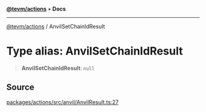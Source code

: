 [**@tevm/actions**](../README.md) • **Docs**

***

[@tevm/actions](../globals.md) / AnvilSetChainIdResult

# Type alias: AnvilSetChainIdResult

> **AnvilSetChainIdResult**: `null`

## Source

[packages/actions/src/anvil/AnvilResult.ts:27](https://github.com/evmts/tevm-monorepo/blob/main/packages/actions/src/anvil/AnvilResult.ts#L27)
